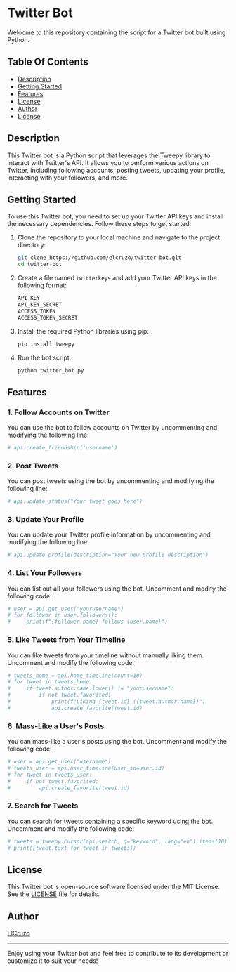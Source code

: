 # Twitter Bot

Welocme to this repository containing the script for a Twitter bot built using Python.

## Table Of Contents

- [Description](#description)
- [Getting Started](#getting-started)
- [Features](#features)
- [License](#license)
- [Author](#author)
- [License](#license)

## Description
This Twitter bot is a Python script that leverages the Tweepy library to interact with Twitter's API. It allows you to perform various actions on Twitter, including following accounts, posting tweets, updating your profile, interacting with your followers, and more.

## Getting Started
To use this Twitter bot, you need to set up your Twitter API keys and install the necessary dependencies. Follow these steps to get started:

1. Clone the repository to your local machine and navigate to the project directory:

   ```bash
   git clone https://github.com/elcruzo/twitter-bot.git
   cd twitter-bot
   ```
   
2. Create a file named `twitterkeys` and add your Twitter API keys in the following format:

   ```bash
   API_KEY
   API_KEY_SECRET
   ACCESS_TOKEN
   ACCESS_TOKEN_SECRET
   ```

3. Install the required Python libraries using pip:

   ```bash
   pip install tweepy
   ```

4. Run the bot script:

   ```bash
   python twitter_bot.py
   ```

## Features

### 1. Follow Accounts on Twitter
You can use the bot to follow accounts on Twitter by uncommenting and modifying the following line:
```python
# api.create_friendship('username')
```

### 2. Post Tweets
You can post tweets using the bot by uncommenting and modifying the following line:
```python
# api.update_status("Your tweet goes here")
```

### 3. Update Your Profile
You can update your Twitter profile information by uncommenting and modifying the following line:
```python
# api.update_profile(description="Your new profile description")
```

### 4. List Your Followers
You can list out all your followers using the bot. Uncomment and modify the following code:
```python
# user = api.get_user("yourusername")
# for follower in user.followers():
#     print(f"{follower.name} follows {user.name}")
```

### 5. Like Tweets from Your Timeline
You can like tweets from your timeline without manually liking them. Uncomment and modify the following code:
```python
# tweets_home = api.home_timeline(count=10)
# for tweet in tweets_home:
#     if tweet.author.name.lower() != "yourusername":
#         if not tweet.favorited:
#             print(f"Liking {tweet.id} ({tweet.author.name})")
#             api.create_favorite(tweet.id)
```

### 6. Mass-Like a User's Posts
You can mass-like a user's posts using the bot. Uncomment and modify the following code:
```python
# user = api.get_user("username")
# tweets_user = api.user_timeline(user_id=user.id)
# for tweet in tweets_user:
#     if not tweet.favorited:
#         api.create_favorite(tweet.id)
```

### 7. Search for Tweets
You can search for tweets containing a specific keyword using the bot. Uncomment and modify the following code:
```python
# tweets = tweepy.Cursor(api.search, q="keyword", lang="en").items(10)
# print([tweet.text for tweet in tweets])
```

## License

This Twitter bot is open-source software licensed under the MIT License. See the [LICENSE](LICENSE) file for details.

## Author

[ElCruzo](https://github.com/elcruzo/)

---

Enjoy using your Twitter bot and feel free to contribute to its development or customize it to suit your needs!

